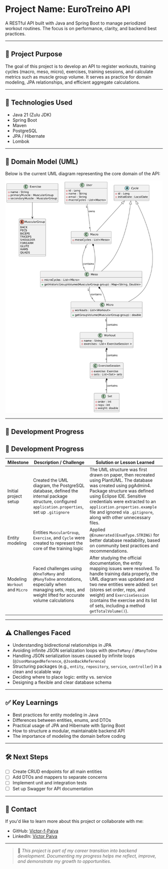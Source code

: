 # Project Name: EuroTreino API

A RESTful API built with Java and Spring Boot to manage periodized workout routines. The focus is on performance, clarity, and backend best practices.

---

## 📌 Project Purpose

The goal of this project is to develop an API to register workouts, training cycles (macro, meso, micro), exercises, training sessions, and calculate metrics such as muscle group volume. It serves as practice for domain modeling, JPA relationships, and efficient aggregate calculations.

---

## 🚀 Technologies Used

- Java 21 (Zulu JDK)
- Spring Boot
- Maven
- PostgreSQL
- JPA / Hibernate
- Lombok

---

## 🧭 Domain Model (UML)

Below is the current UML diagram representing the core domain of the API:

![UML Diagram](./docs/uml-eurotreino.png)

---

## 🧱 Development Progress

## 🧱 Development Progress

| Milestone                    | Description / Challenge                                                                                                                                               | Solution or Lesson Learned                                                                                                                                                                                                                  |
|-----------------------------|------------------------------------------------------------------------------------------------------------------------------------------------------------------------|----------------------------------------------------------------------------------------------------------------------------------------------------------------------------------------------------------------------------------------------|
| Initial project setup       | Created the UML diagram, the PostgreSQL database, defined the internal package structure, configured `application.properties`, set up `.gitignore`                    | The UML structure was first drawn on paper, then recreated using PlantUML. The database was created using pgAdmin4. Package structure was defined using Eclipse IDE. Sensitive credentials were extracted to an `application.properties.example` file and ignored via `.gitignore`, along with other unnecessary files. |
| Entity modeling             | Entities `MuscularGroup`, `Exercise`, and `Cycle` were created to represent the core of the training logic                                                             | Applied `@Enumerated(EnumType.STRING)` for better database readability, based on community best practices and recommendations.                                                                                                               |
| Modeling `Workout` and `Micro` | Faced challenges using `@OneToMany` and `@ManyToOne` annotations, especially when managing sets, reps, and weight lifted for accurate volume calculations            | After studying the official documentation, the entity mapping issues were resolved. To handle training data properly, the UML diagram was updated and two new entities were added: `Set` (stores set order, reps, and weight) and `ExerciseSession` (contains the exercise and its list of sets, including a method `getTotalVolume()`). |


---

## ⚠️ Challenges Faced

- Understanding bidirectional relationships in JPA
- Avoiding infinite JSON serialization loops with `@OneToMany` / `@ManyToOne`
- Handling JSON serialization issues caused by infinite loops (`@JsonManagedReference`, `@JsonBackReference`)
- Structuring packages (e.g., `entity`, `repository`, `service`, `controller`) in a clean and scalable way
- Deciding where to place logic: entity vs. service
- Designing a flexible and clear database schema

---

## ✅ Key Learnings

- Best practices for entity modeling in Java
- Differences between entities, enums, and DTOs
- Practical usage of JPA and Hibernate with Spring Boot
- How to structure a modular, maintainable backend API
- The importance of modeling the domain before coding


---

## 🛠️ Next Steps

- [ ] Create CRUD endpoints for all main entities
- [ ] Add DTOs and mappers to separate concerns
- [ ] Implement unit and integration tests
- [ ] Set up Swagger for API documentation

---

## 🤝 Contact

If you'd like to learn more about this project or collaborate with me:

- GitHub: [Victor-f-Paiva](https://github.com/Victor-f-Paiva)
- LinkedIn: [Victor Paiva](https://www.linkedin.com/in/victor-paiva-b4392ab7/)

---

> 💬 *This project is part of my career transition into backend development. Documenting my progress helps me reflect, improve, and demonstrate my growth to opportunities.*
